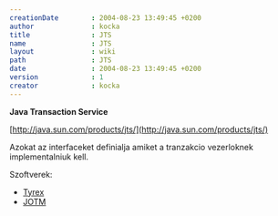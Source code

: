 ```yaml
---
creationDate        : 2004-08-23 13:49:45 +0200 
author              : kocka 
title               : JTS 
name                : JTS 
layout              : wiki 
path                : JTS 
date                : 2004-08-23 13:49:45 +0200 
version             : 1 
creator             : kocka 
---
```

__Java Transaction Service__

[http://java.sun.com/products/jts/](http://java.sun.com/products/jts/)

Azokat az interfaceket definialja amiket a tranzakcio vezerloknek implementalniuk kell.

Szoftverek:

*   [Tyrex](tyrex.html)
*   [JOTM](JOTM.html)
